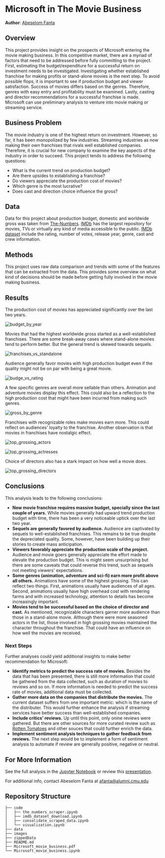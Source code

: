 # Microsoft in The Movie Business

**Author**: [Abeselom Fanta](mailto:afanta@alumni.cmu.edu)

## Overview

This project provides insight on the prospects of Microsoft entering the movie making business. In this competitive market, there are a myriad of factors that need to be addressed before fully committing to the project. First, estimating the budget/expenditure for a successful return on investment needs to be investigated. Investigating whether established franchise for making profits or stand-alone movies is the next step. To avoid possible flops, it is important to see if production budget and viewer satisfaction. Success of movies differs based on the genres. Therefore, genres with easy entry and profitability must be examined. Lastly, casting and director recommendations for a successful franchise is made. Microsoft can use preliminary analysis to venture into movie making or streaming service.

## Business Problem

The movie industry is one of the highest return on investment. However, so far, it has been monopolized by few industries. Streaming industries as now making their own franchises that rivals well established companies. Therefore, it is crucial for new company to examine the key aspects of the industry in order to succeed. This project tends to address the following questions:
- What is the current trend on production budget?
- Are there upsides to establishing a franchise? 
- Do viewers appreciate the production cost of movies? 
- Which genre is the most lucrative?
- Does cast and direction choice influence the gross?


## Data

Data for this project about production budget, domestic and worldwide gross was taken from [The-Numbers](https://www.the-numbers.com/). [IMDb](https://www.imdb.com/) has the largest repository for movies, TVs or virtually any kind of media accessible to the public. [IMDb dataset](https://datasets.imdbws.com/) include the rating, number of votes, release year, genre, cast and crew information. 


## Methods

This project uses raw data comparison and trends with some of the features that can be extracted from the data. This provides some overview on what kind of decisions should be made before getting fully involved in the movie making business. 

## Results

The production cost of movies has appreciated significantly over the last two years. 

![budget_by_year](./images/budget_by_year.png)

Movies that had the highest worldwide gross started as a well-established franchises. There are some break-away cases where stand-alone movies tend to perform better. But the general trend is skewed towards sequels. 

![franchises_vs_standalone](./images/top_grossing_world.png)

Audience generally favor movies with high production budget even if the quality might not be on par with being a great movie. 

![budge_vs_rating](./images/budge_vs_rating.png)

A few specific genres are overall more sellable than others. Animation and adventure movies display this effect. This could also be a reflection to the high production cost that might have been incurred from making such genres. 

![gross_by_genre](./images/gross_by_genre.png)

Franchises with recognizable roles make movies earn more. This could reflect on audiences' loyalty to the franchise. Another observation is that movies in franchises have nostalgic effect. 

![top_grossing_actors](./images/top_grossing_actors.png)

![top_grossing_actresses](./images/top_grossing_actresses.png)

Choice of directors also has a stark impact on how well a movie does. 

![top_grossing_directors](./images/top_grossing_directors.png)


## Conclusions

This analysis leads to the following conclusions:

- **New movie franchise requires massive budget, specially since the last couple of years.** While movies generally had upward trend production budget with time, there has been a very noticeable uptick over the last two year. 
- **Sequels are generally favored by audience.** Audience are captivated by sequels to well-established franchises. This remains to be true despite the depreciated quality. Some, however, have been building up their stories to create mass anticipation.   
- **Viewers favorably appreciate the production scale of the project.** Audience and movie goers generally appreciate the effort made to elevate the production budget. This is might seem unsurprising but there are some caveats that could reverse this trend, such as sequels not meeting viewers' expectations.    
- **Some genres (animation, adventure and sci-fi) earn more profit above all others.** Animations have some of the highest grossing. This can reflect two things. First, animations usually have audiences of all ages. Second, animations usually have high overhead cost with rendering farms and with increased technology, attention to details has become increasingly important. 
- **Movies tend to be successful based on the choice of director and cast.** As mentioned, recognizable characters garner more audience than those in a stand-alone movie. Although there were more seasoned actors in the list, those involved in high grossing movies maintained the character throughout the franchise. That could have an influence on how well the movies are received. 


### Next Steps

Further analyses could yield additional insights to make better recommendation for Microsoft:

- **Identify metrics to predict the success rate of movies.** Besides the data that has been presented, there is still more information that could be gathered from the data collected, such as duration of movies to reviews and so on. If more information is needed to predict the success rate of movies, additional data must be collected.  
- **Gather more data on the companies that distribute the movies.** The current dataset suffers from one important metric: which is the name of the distributer. This would further enhance the analysis if streaming services have better success than well-established companies.    
- **Include critics’ reviews.** Up until this point, only onine reviews were gathered. But there are other sources for more curated review such as [Rotten Tomatoes](https://www.rottentomatoes.com/) and other souces that could further enrich the data. 
- **Implement sentiment analysis techniques to gather feedback from reviews.** The next step would be to implement a form of sentiment analysis to automate if review are generally positive, negative or neutral.  

## For More Information

See the full analysis in the [Jupyter Notebook](./Microsoft_movie_business.ipynb) or review this [presentation](./Microsoft_movie_business.pdf).

For additional info, contact Abeselom Fanta at [afanta@alumni.cmu.edu](mailto:afanta@alumni.cmu.edu)


## Repository Structure

```
├── code
│   ├── the_numbers_scraper.ipynb
│   ├── imdb_dataset_download.ipynb
│   ├── consolidate_scraped_data.ipynb
│   └── visualization.ipynb
├── data
├── images
├── zippedData
├── README.md
├── Microsoft_movie_business.pdf
└── Microsoft_movie_business.ipynb
```
